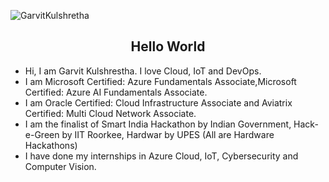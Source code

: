 ![GarvitKulshretha](https://user-images.githubusercontent.com/83578615/165661952-0036e99c-0b60-4db9-8697-3d5664320e8f.png)

<!-- <div align = "center">
 <img width="50%" height="50%" src="code.gif" alt="">
</div> -->
  
<h2 align="center"> Hello World </h2>

- Hi, I am Garvit Kulshrestha. I love Cloud, IoT and DevOps.
- I am Microsoft Certified: Azure Fundamentals Associate,Microsoft Certified: Azure AI Fundamentals Associate.
- I am Oracle Certified: Cloud Infrastructure Associate and Aviatrix Certified: Multi Cloud Network Associate.
- I am the finalist of Smart India Hackathon by Indian Government, Hack-e-Green by IIT Roorkee, Hardwar by UPES (All are Hardware Hackathons)
- I have done my internships in Azure Cloud, IoT, Cybersecurity and Computer Vision.

<!---
Garvitkul/Garvitkul is a ✨ special ✨ repository because its `README.md` (this file) appears on your GitHub profile.
You can click the Preview link to take a look at your changes.
--->
